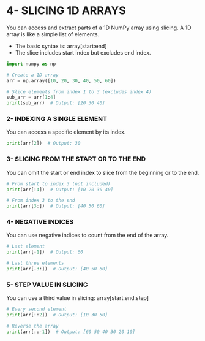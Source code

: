 # 4- SLICING 1D ARRAYS

You can access and extract parts of a 1D NumPy array using slicing. A 1D array is like a simple list of elements.

- The basic syntax is: array\[start\:end]
- The slice includes start index but excludes end index.

```python
import numpy as np

# Create a 1D array
arr = np.array([10, 20, 30, 40, 50, 60])

# Slice elements from index 1 to 3 (excludes index 4)
sub_arr = arr[1:4]
print(sub_arr)  # Output: [20 30 40]

```

### 2- INDEXING A SINGLE ELEMENT

You can access a specific element by its index.

```python
print(arr[2])  # Output: 30

```

### 3- SLICING FROM THE START OR TO THE END

You can omit the start or end index to slice from the beginning or to the end.

```python
# From start to index 3 (not included)
print(arr[:4])  # Output: [10 20 30 40]

# From index 3 to the end
print(arr[3:])  # Output: [40 50 60]

```

### 4- NEGATIVE INDICES

You can use negative indices to count from the end of the array.

```python
# Last element
print(arr[-1])  # Output: 60

# Last three elements
print(arr[-3:])  # Output: [40 50 60]

```

### 5- STEP VALUE IN SLICING

You can use a third value in slicing: array\[start\:end\:step]

```python
# Every second element
print(arr[::2])  # Output: [10 30 50]

# Reverse the array
print(arr[::-1])  # Output: [60 50 40 30 20 10]

```
